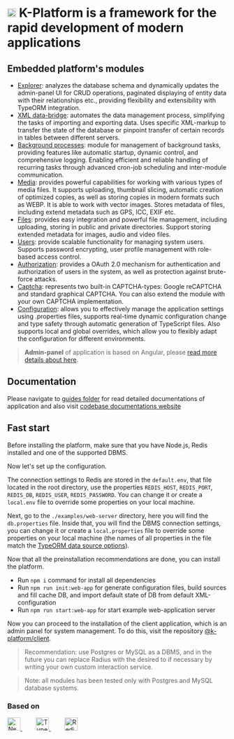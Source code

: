 <h1>
    <img src="https://raw.githubusercontent.com/alexander-kiriliuk/k-platform-core/master/guide/res/kp-logo.png" alt="logo" height="20"/> K-Platform is a framework for the rapid development of modern applications
</h1>

## Embedded platform's modules

- [Explorer](guide/explorer/index.md): analyzes the database schema and dynamically updates the admin-panel UI for CRUD operations, paginated displaying of entity data with their relationships etc., providing flexibility and extensibility with TypeORM integration.
- [XML data-bridge](guide/xml-data-bridge/index.md): automates the data management process, simplifying the tasks of importing and exporting data. Uses specific XML-markup to transfer the state of the database or pinpoint transfer of certain records in tables between different servers.
- [Background processes](guide/process/index.md): module for management of background tasks, providing features like automatic startup, dynamic control, and comprehensive logging. Enabling efficient and reliable handling of recurring tasks through advanced cron-job scheduling and inter-module communication.
- [Media](guide/media/index.md): provides powerful capabilities for working with various types of media files. It supports uploading, thumbnail slicing, automatic creation of optimized copies, as well as storing copies in modern formats such as WEBP. It is able to work with vector images. Stores metadata of files, including extend metadata such as GPS, ICC, EXIF etc.
- [Files](guide/files/index.md): provides easy integration and powerful file management, including uploading, storing in public and private directories. Support storing extended metadata for images, audio and video files.
- [Users](guide/users/index.md): provide scalable functionality for managing system users. Supports password encrypting, user profile management with role-based access control.
- [Authorization](guide/auth/index.md): provides a OAuth 2.0 mechanism for authentication and authorization of users in the system, as well as protection against brute-force attacks.
- [Captcha](guide/captcha/index.md): represents two built-in CAPTCHA-types: Google reCAPTCHA and standard graphical CAPTCHA. You can also extend the module with your own CAPTCHA implementation.
- [Configuration](guide/config/index.md): allows you to effectively manage the application settings using .properties files, supports real-time dynamic configuration change and type safety through automatic generation of TypeScript files. Also supports local and global overrides, which allow you to flexibly adapt the configuration for different environments.

> **Admin-panel** of application is based on Angular,
> please [read more details about here](https://github.com/alexander-kiriliuk/k-platform-client).

## Documentation

Please navigate to [guides folder](guide) for read detailed documentations of application and also visit [codebase documentations website](https://alexander-kiriliuk.github.io/k-platform-core)

## Fast start

Before installing the platform, make sure that you have Node.js, Redis installed and one of the supported DBMS.

Now let's set up the configuration.

The connection settings to Redis are stored in the `default.env`, that file located in the root directory, use the properties `REDIS_HOST`, `REDIS_PORT`, `REDIS_DB`, `REDIS_USER`, `REDIS_PASSWORD`. You can change it or create a `local.env` file to override some properties on your local machine.

Next, go to the `./examples/web-server` directory, here you will find the `db.properties` file. Inside that, you will find the DBMS connection settings, you can change it or create a `local.properties` file to override some properties on your local machine (the names of all properties in the file match the [TypeORM data source options](https://typeorm.io/data-source-options)).

Now that all the preinstallation recommendations are done, you can install the platform.
- Run `npm i` command for install all dependencies
- Run `npm run init:web-app` for generate configuration files, build sources and fill cache DB, and import default state of DB from default XML-configuration
- Run  `npm run start:web-app` for start example web-application server

Now you can proceed to the installation of the client application, which is an admin panel for system management. To do this, visit the repository [@k-platform/client](https://github.com/alexander-kiriliuk/k-platform-client).

> Recommendation: use Postgres or MySQL as a DBMS, and in the future you can replace Radius with the desired to if necessary by writing your own custom interaction service.

> Note: all modules has been tested only with Postgres and MySQL database systems.

### Based on

<a target="_blank" href="https://nestjs.com" rel="nofollow">
    <img height="30" title="NestJs" src="https://raw.githubusercontent.com/alexander-kiriliuk/k-platform-core/master/guide/res/nestjs-logo.svg"/>
</a>
&nbsp; &nbsp; &nbsp; &nbsp;
<a target="_blank" href="https://typeorm.io" rel="nofollow">
    <img height="30" title="TypeORM" src="https://raw.githubusercontent.com/alexander-kiriliuk/k-platform-core/master/guide/res/typeorm-logo.png"/>
</a>
&nbsp; &nbsp; &nbsp; &nbsp;
<a target="_blank" href="https://redis.io" rel="nofollow">
    <img height="30" title="Redis" src="https://raw.githubusercontent.com/alexander-kiriliuk/k-platform-core/master/guide/res/redis-logo.svg"/>
</a>
